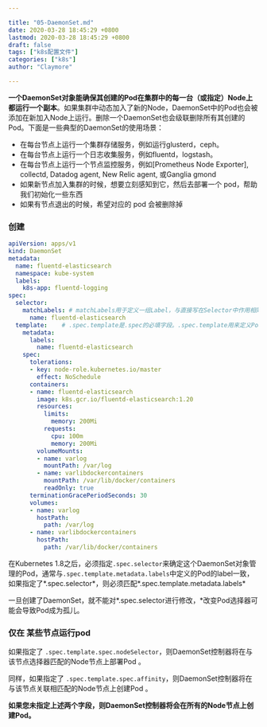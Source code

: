 ```yaml
---

title: "05-DaemonSet.md"
date: 2020-03-28 18:45:29 +0800
lastmod: 2020-03-28 18:45:29 +0800
draft: false
tags: ["k8s配置文件"]
categories: ["k8s"]
author: "Claymore"

---
```

**一个DaemonSet对象能确保其创建的Pod在集群中的每一台（或指定）Node上都运行一个副本**。如果集群中动态加入了新的Node，DaemonSet中的Pod也会被添加在新加入Node上运行。删除一个DaemonSet也会级联删除所有其创建的Pod。下面是一些典型的DaemonSet的使用场景：

- 在每台节点上运行一个集群存储服务，例如运行glusterd，ceph。
- 在每台节点上运行一个日志收集服务，例如fluentd，logstash。
- 在每台节点上运行一个节点监控服务，例如[Prometheus Node Exporter], collectd, Datadog agent, New Relic agent, 或Ganglia gmond
- 如果新节点加入集群的时候，想要立刻感知到它，然后去部署一个 pod，帮助我们初始化一些东西
- 如果有节点退出的时候，希望对应的 pod 会被删除掉



### 创建

``` yaml
apiVersion: apps/v1
kind: DaemonSet
metadata:
  name: fluentd-elasticsearch
  namespace: kube-system
  labels:
    k8s-app: fluentd-logging
spec:
  selector:
    matchLabels: # matchLabels用于定义一组Label，与直接写在Selector中作用相同；
      name: fluentd-elasticsearch
  template:    # .spec.template是.spec的必填字段。.spec.template用来定义Pod模板。
    metadata:
      labels:
        name: fluentd-elasticsearch
    spec:
      tolerations:
      - key: node-role.kubernetes.io/master
        effect: NoSchedule
      containers:
      - name: fluentd-elasticsearch
        image: k8s.gcr.io/fluentd-elasticsearch:1.20
        resources:
          limits:
            memory: 200Mi
          requests:
            cpu: 100m
            memory: 200Mi
        volumeMounts:
        - name: varlog
          mountPath: /var/log
        - name: varlibdockercontainers
          mountPath: /var/lib/docker/containers
          readOnly: true
      terminationGracePeriodSeconds: 30
      volumes:
      - name: varlog
        hostPath:
          path: /var/log
      - name: varlibdockercontainers
        hostPath:
          path: /var/lib/docker/containers
```

在Kubernetes 1.8之后，必须指定`.spec.selector`来确定这个DaemonSet对象管理的Pod，通常与`.spec.template.metadata.labels`中定义的Pod的label一致， 如果指定了*.spec.selector*，则必须匹配*.spec.template.metadata.labels*

一旦创建了DaemonSet，就不能对*.spec.selector进行修改，*改变Pod选择器可能会导致Pod成为孤儿。



### 仅在 某些节点运行pod

如果指定了 `.spec.template.spec.nodeSelector`，则DaemonSet控制器将在与该节点选择器匹配的Node节点上部署Pod 。

同样，如果指定了 `.spec.template.spec.affinity`，则DaemonSet控制器将在与该节点关联相匹配的Node节点上创建Pod 。

**如果您未指定上述两个字段，则DaemonSet控制器将会在所有的Node节点上创建Pod。**
